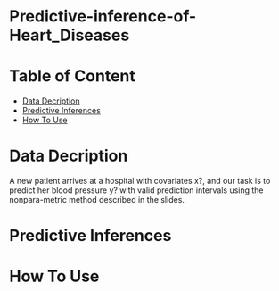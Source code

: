 # Predictive-inference-of-Heart_Diseases

# Table of Content
- [Data Decription](#description)
- [Predictive Inferences](#predictive)
- [How To Use](#how_to_use)


# Data Decription
A new patient arrives at a hospital with covariates x?, and our task is to predict her blood pressure y? with valid prediction intervals using the nonpara-metric method described in the slides.

# Predictive Inferences

# How To Use
